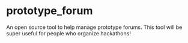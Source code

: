 prototype_forum
===============

An open source tool to help manage prototype forums. This tool will be super useful for people who organize hackathons!